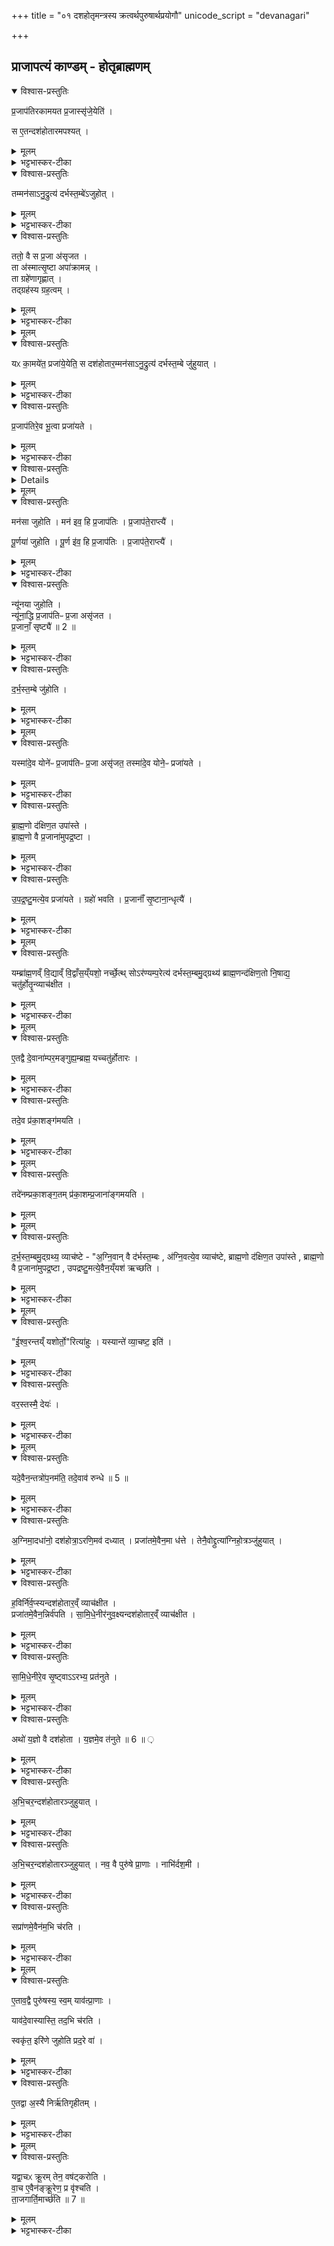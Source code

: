 +++
title = "०१ दशहोतृमन्त्रस्य क्रत्वर्थपुरुषार्थप्रयोगौ"
unicode_script = "devanagari"

+++
<div class="js_include" url="/vedAH_yajuH/taittirIyam/sArasvata-vibhAgaH/brAhmaNam/sarva-prastutiH/2/2_hotR-brAhmaNAdi/01_dashahotRmantrasya_kratvarthapuruShArthaprayoga"  newLevelForH1="1" includeTitle="true">

##  प्राजापत्यं काण्डम् - होतृब्राह्मणम्

<details open><summary>विश्वास-प्रस्तुतिः</summary>

प्र॒जाप॑तिरकामयत प्र॒जास्सृ॑जे॒येति॑ ।

स ए॒तन्दश॑होतारमपश्यत् ।
</details>

<details><summary>मूलम्</summary>

प्र॒जाप॑तिरकामयत प्र॒जास्सृ॑जे॒येति॑ ।

स ए॒तन्दश॑होतारमपश्यत् ।
</details>

<details><summary>भट्टभास्कर-टीका</summary>

1 अथ होतॄणां ब्राह्मणं, प्राजापत्यं काण्डम् - प्रजापतिरकामयतेत्यादि ॥ दशहोतारमिति 'चित्तिः स्रुक्' नैक इत्यादिकम् ।
</details>

<details open><summary>विश्वास-प्रस्तुतिः</summary>

तम्मन॑साऽनु॒द्रुत्य॑ दर्भस्त॒म्बे॑ऽजुहोत् ।
</details>

<details><summary>मूलम्</summary>

तम्मन॑साऽनु॒द्रुत्य॑ दर्भस्त॒म्बे॑ऽजुहोत् ।
</details>

<details><summary>भट्टभास्कर-टीका</summary>

अनुद्रुत्य अक्षरक्रमेण स्मृत्वा ।
</details>

<details open><summary>विश्वास-प्रस्तुतिः</summary>

ततो॒ वै स प्र॒जा अ॑सृजत ।  
ता अ॑स्मात्सृ॒ष्टा अपा॑क्रामन्न् ।  
ता ग्रहे॑णागृह्णात् ।  
तद्ग्रह॑स्य ग्रह॒त्वम् ।
</details>

<details><summary>मूलम्</summary>

ततो॒ वै स प्र॒जा अ॑सृजत ।  
ता अ॑स्मात्सृ॒ष्टा अपा॑क्रामन्न् ।  
ता ग्रहे॑णागृह्णात् ।  
तद्ग्रह॑स्य ग्रह॒त्वम् ।
</details>

<details><summary>भट्टभास्कर-टीका</summary>

ततो वा इत्यादि । गतम् ।

'वाचस्पते विधे नामन्'1 इत्यादिना ग्रहत्वं, गृह्यतेऽनेनेति ग्रहः ।
</details>


<details><summary>मूलम्</summary>

यᳵ का॒मये॑त॒ प्रजा॑ये॒येति॑ ।
स दश॑होतार॒म्मन॑साऽनु॒द्रुत्य॑ दर्भस्त॒म्बे जु॑हुयात् ।
</details>

<details open><summary>विश्वास-प्रस्तुतिः</summary>

यᳵ का॒मये॑त॒ प्रजा॑ये॒येति॒ स दश॑होतार॒म्मन॑साऽनु॒द्रुत्य॑ दर्भस्त॒म्बे जु॑हुयात् ।
</details>

<details><summary>मूलम्</summary>

यᳵ का॒मये॑त॒ प्रजा॑ये॒येति॒ स दश॑होतार॒म्मन॑साऽनु॒द्रुत्य॑ दर्भस्त॒म्बे जु॑हुयात् ।
</details>

<details><summary>भट्टभास्कर-टीका</summary>

य इत्यादि प्रजाकामस्य दशहोतृविधिः ।
</details>

<details open><summary>विश्वास-प्रस्तुतिः</summary>

प्र॒जाप॑तिरे॒व भू॒त्वा प्रजा॑यते ।
</details>

<details><summary>मूलम्</summary>

प्र॒जाप॑तिरे॒व भू॒त्वा प्रजा॑यते ।
</details>

<details><summary>भट्टभास्कर-टीका</summary>

प्रजापतिर्वा इति । 'इन्द्रस्यात्मानं दशधा चरन्तम्' इति लिङ्गात् ।
</details>

<details open><summary>विश्वास-प्रस्तुतिः</summary>


<details>
</details>

<details><summary>मूलम्</summary>


<details>
</details>

<summary>भट्टभास्कर-टीका</summary>

मन इवेति । सर्वात्मचारित्वात् । प्रजापतेराप्त्यै प्रजापतित्वस्यावाप्त्यै, प्रजापतिरेव भूत्वा यथा तथा प्रजास्सृजेत् ।
</details>

<details open><summary>विश्वास-प्रस्तुतिः</summary>

मन॑सा जुहोति ।
मन॑ इव॒ हि प्र॒जाप॑तिः ।
प्र॒जाप॑ते॒राप्त्यै॑ ।  

पू॒र्णया॑ जुहोति ।
पू॒र्ण इ॑व॒ हि प्र॒जाप॑तिः ।
प्र॒जाप॑ते॒राप्त्यै॑ ।
</details>

<details><summary>मूलम्</summary>

मन॑सा जुहोति ।
मन॑ इव॒ हि प्र॒जाप॑तिः ।
प्र॒जाप॑ते॒राप्त्यै॑ ।  

पू॒र्णया॑ जुहोति ।
पू॒र्ण इ॑व॒ हि प्र॒जाप॑तिः ।
प्र॒जाप॑ते॒राप्त्यै॑ ।
</details>

<details><summary>भट्टभास्कर-टीका</summary>

न्यूनयेति । चतुर्गृहीतया स्रुचा, सामर्थ्याद्विकल्पः पूर्णया चतुर्गृहीतया वा ।
</details>

<details open><summary>विश्वास-प्रस्तुतिः</summary>

न्यू॑नया जुहोति ।  
न्यू॑ना॒द्धि प्र॒जाप॑तिᳶ प्र॒जा असृ॑जत ।  
प्र॒जानाँ॒ सृष्ट्यै॑ ॥ 2 ॥
</details>

<details><summary>मूलम्</summary>

न्यू॑नया जुहोति ।  
न्यू॑ना॒द्धि प्र॒जाप॑तिᳶ प्र॒जा असृ॑जत ।  
प्र॒जानाँ॒ सृष्ट्यै॑ ॥ 2 ॥
</details>

<details><summary>भट्टभास्कर-टीका</summary>

न्यूनाद्धीति । सर्वविकल्पशून्यान्मूलकारणात् । तस्मान्न्यूनत्वं प्रजानां सृष्ट्यै भवति ।
</details>

<details open><summary>विश्वास-प्रस्तुतिः</summary>

द॒र्भ॒स्त॒म्बे जु॑होति ।
</details>

<details><summary>मूलम्</summary>

द॒र्भ॒स्त॒म्बे जु॑होति ।
</details>

<details><summary>भट्टभास्कर-टीका</summary>

दर्भस्तम्ब इत्यादि । गतम् ।
</details>


<details><summary>मूलम्</summary>

ए॒तस्मा॒द्वै योने॑ᳶ प्र॒जाप॑तिᳶ प्र॒जा अ॑सृजत ।  
यस्मा॑दे॒व योने॑ᳶ प्र॒जाप॑तिᳶ प्र॒जा असृ॑जत ।  
तस्मा॑दे॒व योने॒ᳶ प्रजा॑यते ।
</details>

<details open><summary>विश्वास-प्रस्तुतिः</summary>

यस्मा॑दे॒व योने॑ᳶ प्र॒जाप॑तिᳶ प्र॒जा असृ॑जत॒ तस्मा॑दे॒व योने॒ᳶ प्रजा॑यते ।
</details>

<details><summary>मूलम्</summary>

यस्मा॑दे॒व योने॑ᳶ प्र॒जाप॑तिᳶ प्र॒जा असृ॑जत॒ तस्मा॑दे॒व योने॒ᳶ प्रजा॑यते ।
</details>

<details><summary>भट्टभास्कर-टीका</summary>

योनिः कारणम् ॥
</details>

<details open><summary>विश्वास-प्रस्तुतिः</summary>

ब्रा॒ह्म॒णो द॑क्षिण॒त उपा॑स्ते ।   
ब्रा॒ह्म॒णो वै प्र॒जाना॑मुपद्र॒ष्टा ।
</details>

<details><summary>मूलम्</summary>

ब्रा॒ह्म॒णो द॑क्षिण॒त उपा॑स्ते ।   
ब्रा॒ह्म॒णो वै प्र॒जाना॑मुपद्र॒ष्टा ।
</details>

<details><summary>भट्टभास्कर-टीका</summary>

2 उपद्रष्टेति ॥ हिताहितज्ञः साक्षी उपद्रष्टा ।
</details>

<details open><summary>विश्वास-प्रस्तुतिः</summary>

उ॒प॒द्र॒ष्टु॒मत्ये॒व प्रजा॑यते ।
ग्रहो॑ भवति ।
प्र॒जानाँ॑ सृ॒ष्टाना॒न्धृत्यै॑ ।
</details>

<details><summary>मूलम्</summary>

उ॒प॒द्र॒ष्टु॒मत्ये॒व प्रजा॑यते ।
ग्रहो॑ भवति ।
प्र॒जानाँ॑ सृ॒ष्टाना॒न्धृत्यै॑ ।
</details>

<details><summary>भट्टभास्कर-टीका</summary>

उपद्रष्टुमतीति । बहूपद्रष्टृके देशे प्रजायते प्रजा उत्पादयति । छान्दसो वर्णव्यत्ययः ॥
</details>


<details><summary>मूलम्</summary>

यम्ब्रा॑ह्म॒णव्ँ वि॒द्याव्ँ वि॒द्वाँस॒य्ँयशो॒ नर्च्छेत् ॥ 3 ॥  
सोऽर॑ण्यम्प॒रेत्य॑ ।
द॒र्भ॒स्त॒म्बमु॒द्ग्रथ्य॑ ।
ब्रा॒ह्म॒णन्द॑क्षिण॒तो नि॒षाद्य॑ ।
चतु॑र्होतॄ॒न्व्याच॑क्षीत ।
</details>

<details open><summary>विश्वास-प्रस्तुतिः</summary>

यम्ब्रा॑ह्म॒णव्ँ वि॒द्याव्ँ वि॒द्वाँस॒य्ँयशो॒ नर्च्छे॒त्थ्    सोऽर॑ण्यम्प॒रेत्य॑ दर्भस्त॒म्बमु॒द्ग्रथ्य॑ ब्राह्म॒णन्द॑क्षिण॒तो नि॒षाद्य॒ चतु॑र्होतॄ॒न्व्याच॑क्षीत ।
</details>

<details><summary>मूलम्</summary>

यम्ब्रा॑ह्म॒णव्ँ वि॒द्याव्ँ वि॒द्वाँस॒य्ँयशो॒ नर्च्छे॒त्थ्    सोऽर॑ण्यम्प॒रेत्य॑ दर्भस्त॒म्बमु॒द्ग्रथ्य॑ ब्राह्म॒णन्द॑क्षिण॒तो नि॒षाद्य॒ चतु॑र्होतॄ॒न्व्याच॑क्षीत ।
</details>

<details><summary>भट्टभास्कर-टीका</summary>

3 यं ब्राह्मणमित्यादि ॥ यं ब्राह्मणं विशिष्टां विद्यां विद्वांसं जानन्तं तदनुरूपं यशो नर्च्छेत्, सोऽरण्यमनुप्रविश्य दर्भस्तम्बमूर्ध्वग्रन्थिकं बध्वा तत्रासीनस्सन् ब्राह्मणं दक्षिणतो निषाद्य सादयित्वा चतुर्होतॄन् दशहोत्रादीन् सर्वान् व्याचक्षीत विशिष्टमाचक्षीत विशिष्टेन शब्देन पठेत् ।
</details>


<details><summary>मूलम्</summary>

ए॒तद्वै दे॒वाना॑म्पर॒मङ्गुह्य॒म्ब्रह्म॑ ।
यच्चतु॑र्होतारः ।
</details>

<details open><summary>विश्वास-प्रस्तुतिः</summary>

ए॒तद्वै दे॒वाना॑म्पर॒मङ्गुह्य॒म्ब्रह्म॒ यच्चतु॑र्होतारः ।
</details>

<details><summary>मूलम्</summary>

ए॒तद्वै दे॒वाना॑म्पर॒मङ्गुह्य॒म्ब्रह्म॒ यच्चतु॑र्होतारः ।
</details>

<details><summary>भट्टभास्कर-टीका</summary>

एतद्वा इत्यादि गतम् ।
</details>

<details open><summary>विश्वास-प्रस्तुतिः</summary>

तदे॒व प्र॑का॒शङ्ग॑मयति ।
</details>

<details><summary>मूलम्</summary>

तदे॒व प्र॑का॒शङ्ग॑मयति ।
</details>

<details><summary>भट्टभास्कर-टीका</summary>

तदेवेति । तत् देवानां ब्रह्म देवानां प्रकाशीकृतम् ।
</details>


<details><summary>मूलम्</summary>

तदे॑नम्प्रका॒शङ्ग॒तम् ।
प्र॒का॒शम्प्र॒जाना॑ङ्गमयति ।
</details>

<details open><summary>विश्वास-प्रस्तुतिः</summary>

तदे॑नम्प्रका॒शङ्ग॒तम् प्र॑का॒शम्प्र॒जाना॑ङ्गमयति ।  
</details>

<details><summary>मूलम्</summary>

तदे॑नम्प्रका॒शङ्ग॒तम् प्र॑का॒शम्प्र॒जाना॑ङ्गमयति ।  
</details>


<details><summary>मूलम्</summary>

द॒र्भ॒स्त॒म्बमु॒द्ग्रथ्य॒ व्याच॑ष्टे ॥ 4 ॥  
अ॒ग्नि॒वान् वै द॑र्भस्त॒म्बः ।
अ॒ग्नि॒वत्ये॒व व्याच॑ष्टे ।
ब्रा॒ह्म॒णो द॑क्षिण॒त उपा॑स्ते ।
ब्रा॒ह्म॒णो वै प्र॒जाना॑मुपद्र॒ष्टा ।
उ॒प॒द्र॒ष्टु॒मत्ये॒वैन॒य्ँयश॑ ऋच्छति ।
</details>

<details open><summary>विश्वास-प्रस्तुतिः</summary>

द॒र्भ॒स्त॒म्बमु॒द्ग्रथ्य॒ व्याच॑ष्टे - "अ॒ग्नि॒वान् वै द॑र्भस्त॒म्बः , अ॑ग्नि॒वत्ये॒व व्याच॑ष्टे, ब्राह्म॒णो द॑क्षिण॒त उपा॑स्ते , ब्राह्म॒णो वै प्र॒जाना॑मुपद्र॒ष्टा , उपद्रष्टु॒मत्ये॒वैन॒य्ँयश॑ ऋच्छति ।
</details>

<details><summary>मूलम्</summary>

द॒र्भ॒स्त॒म्बमु॒द्ग्रथ्य॒ व्याच॑ष्टे - "अ॒ग्नि॒वान् वै द॑र्भस्त॒म्बः , अ॑ग्नि॒वत्ये॒व व्याच॑ष्टे, ब्राह्म॒णो द॑क्षिण॒त उपा॑स्ते , ब्राह्म॒णो वै प्र॒जाना॑मुपद्र॒ष्टा , उपद्रष्टु॒मत्ये॒वैन॒य्ँयश॑ ऋच्छति ।
</details>

<details><summary>भट्टभास्कर-टीका</summary>

एनं प्रजानां प्रकाशं गमयति विद्यानुरूपं, गतमन्यत् ॥
</details>


<details><summary>मूलम्</summary>

ई॒श्व॒रन्तय्ँ यशोर्तो॒रित्या॑हुः ।
यस्यान्ते॑ व्या॒चष्ट॒ इति॑ ।
</details>

<details open><summary>विश्वास-प्रस्तुतिः</summary>

"ई॒श्व॒रन्तय्ँ यशोर्तो॒"रित्या॑हुः ।
यस्यान्ते॑ व्या॒चष्ट॒ इति॑ ।
</details>

<details><summary>मूलम्</summary>

"ई॒श्व॒रन्तय्ँ यशोर्तो॒"रित्या॑हुः ।
यस्यान्ते॑ व्या॒चष्ट॒ इति॑ ।
</details>

<details><summary>भट्टभास्कर-टीका</summary>

4 ईश्वरमित्यादि ॥ यस्य समीपे अयं व्याचष्टे तमेवास्य यशः अर्तोः गन्तुमीश्वरस्स्यादित्याहुः ।
</details>

<details open><summary>विश्वास-प्रस्तुतिः</summary>

वर॒स्तस्मै॒ देयः॑ ।
</details>

<details><summary>मूलम्</summary>

वर॒स्तस्मै॒ देयः॑ ।
</details>

<details><summary>भट्टभास्कर-टीका</summary>

तस्मात् तस्मै ब्राह्मणाय वरो देयः ।
</details>


<details><summary>मूलम्</summary>

यदे॒वैन॒न्तत्रो॑प॒नम॑ति ।
तदे॒वाव॑ रुन्धे ॥ 5 ॥
</details>

<details open><summary>विश्वास-प्रस्तुतिः</summary>

यदे॒वैन॒न्तत्रो॑प॒नम॑ति॒ तदे॒वाव॑ रुन्धे ॥ 5 ॥  
</details>

<details><summary>मूलम्</summary>

यदे॒वैन॒न्तत्रो॑प॒नम॑ति॒ तदे॒वाव॑ रुन्धे ॥ 5 ॥  
</details>

<details><summary>भट्टभास्कर-टीका</summary>

यदेव यश एनं ब्राह्मणं तस्मिन् कर्मण्युपनमति तत् स्वयमेवावरुन्धे ॥
</details>

<details open><summary>विश्वास-प्रस्तुतिः</summary>

अ॒ग्निमा॒दधा॑नो॒ दश॑होत्रा॒ऽरणि॒मव॑ दध्यात् ।
प्रजा॑तमे॒वैन॒मा ध॑त्ते ।
तेनै॒वोद्द्रुत्या॑ग्निहो॒त्रञ्जु॑हुयात् ।
</details>

<details><summary>मूलम्</summary>

अ॒ग्निमा॒दधा॑नो॒ दश॑होत्रा॒ऽरणि॒मव॑ दध्यात् ।
प्रजा॑तमे॒वैन॒मा ध॑त्ते ।
तेनै॒वोद्द्रुत्या॑ग्निहो॒त्रञ्जु॑हुयात् ।
</details>

<details><summary>भट्टभास्कर-टीका</summary>

5 अग्निमादधान इत्यादि ॥ प्रजातं प्रभूतमग्निं आधत्ते तेनैव दशहोत्रा उद्द्रुत्य समीपं गत्वा अग्निहोत्रं जुहुयात् ।
</details>

<details open><summary>विश्वास-प्रस्तुतिः</summary>

ह॒विर्नि॑र्व॒प्स्यन्दश॑होतार॒व्ँ व्याच॑क्षीत ।  
प्रजा॑तमे॒वैन॒न्निर्व॑पति ।
सा॒मि॒धे॒नीर॑नुव॒क्ष्यन्दश॑होतार॒व्ँ व्याच॑क्षीत ।
</details>

<details><summary>मूलम्</summary>

ह॒विर्नि॑र्व॒प्स्यन्दश॑होतार॒व्ँ व्याच॑क्षीत ।  
प्रजा॑तमे॒वैन॒न्निर्व॑पति ।
सा॒मि॒धे॒नीर॑नुव॒क्ष्यन्दश॑होतार॒व्ँ व्याच॑क्षीत ।
</details>

<details><summary>भट्टभास्कर-टीका</summary>

हविर्निर्वप्स्यन्नित्यादि गतम् ।
</details>

<details open><summary>विश्वास-प्रस्तुतिः</summary>

सा॒मि॒धे॒नीरे॒व सृ॒ष्ट्वाऽऽरभ्य॒ प्रत॑नुते ।
</details>

<details><summary>मूलम्</summary>

सा॒मि॒धे॒नीरे॒व सृ॒ष्ट्वाऽऽरभ्य॒ प्रत॑नुते ।
</details>

<details><summary>भट्टभास्कर-टीका</summary>

सृष्ट्वेति । समिधामाधानार्थास्सृष्ट्वा आरम्भप्रभृति विस्तारयति ।
</details>

<details open><summary>विश्वास-प्रस्तुतिः</summary>

अथो॑ य॒ज्ञो वै दश॑होता ।
य॒ज्ञमे॒व त॑नुते ॥ 6 ॥  ़
</details>

<details><summary>मूलम्</summary>

अथो॑ य॒ज्ञो वै दश॑होता ।
य॒ज्ञमे॒व त॑नुते ॥ 6 ॥  ़
</details>

<details><summary>भट्टभास्कर-टीका</summary>

अपिच स्वयं यज्ञ एवायं दशहोता, तस्माद्यज्ञ एव विस्तारितो भवति ॥
</details>

<details open><summary>विश्वास-प्रस्तुतिः</summary>

अ॒भि॒चर॒न्दश॑होतारञ्जुहुयात् ।
</details>

<details><summary>मूलम्</summary>

अ॒भि॒चर॒न्दश॑होतारञ्जुहुयात् ।
</details>

<details><summary>भट्टभास्कर-टीका</summary>

6 अभिचरन्निसादि ॥ स्वतन्त्रमिदम् ।
</details>

<details open><summary>विश्वास-प्रस्तुतिः</summary>

अ॒भि॒चर॒न्दश॑होतारञ्जुहुयात् ।
नव॒ वै पुरु॑षे प्रा॒णाः ।
नाभि॑र्दश॒मी ।
</details>

<details><summary>मूलम्</summary>

अ॒भि॒चर॒न्दश॑होतारञ्जुहुयात् ।
नव॒ वै पुरु॑षे प्रा॒णाः ।
नाभि॑र्दश॒मी ।
</details>

<details><summary>भट्टभास्कर-टीका</summary>

नाभिना दशत्वान्वयात् प्राणादिदशकसहितमेनमभिचरितव्यमभिचरति व्यापादयति,
</details>

<details open><summary>विश्वास-प्रस्तुतिः</summary>

सप्रा॑णमे॒वैन॑म॒भि च॑रति ।
</details>

<details><summary>मूलम्</summary>

सप्रा॑णमे॒वैन॑म॒भि च॑रति ।
</details>

<details><summary>भट्टभास्कर-टीका</summary>

किंच प्राणा एवास्य स्वं आत्मीयं धन क्षेत्रादि, तदपि नाशयति ।
</details>


<details><summary>मूलम्</summary>

ए॒ताव॒द्वै पुरु॑षस्य॒ स्वम् ।
याव॑त्प्रा॒णाः ।
याव॑दे॒वास्यास्ति॑ ।
तद॒भि च॑रति ।
</details>

<details open><summary>विश्वास-प्रस्तुतिः</summary>

ए॒ताव॒द्वै पुरु॑षस्य॒ स्व॒म्  याव॑त्प्रा॒णाः ।

याव॑दे॒वास्यास्ति॒ तद॒भि च॑रति ।

स्वकृ॑त॒ इरि॑णे जुहोति प्रद॒रे वा॑ ।
</details>

<details><summary>मूलम्</summary>

ए॒ताव॒द्वै पुरु॑षस्य॒ स्व॒म्  याव॑त्प्रा॒णाः ।

याव॑दे॒वास्यास्ति॒ तद॒भि च॑रति ।

स्वकृ॑त॒ इरि॑णे जुहोति प्रद॒रे वा॑ ।
</details>

<details><summary>भट्टभास्कर-टीका</summary>

स्वकृत इत्यादि । स्वाभाविके इरिणे ऊषरे जुहोति, प्रदरे भूविवरे वा ।
</details>

<details open><summary>विश्वास-प्रस्तुतिः</summary>

ए॒तद्वा अ॒स्यै निर्ऋ॑तिगृहीतम् ।
</details>

<details><summary>मूलम्</summary>

ए॒तद्वा अ॒स्यै निर्ऋ॑तिगृहीतम् ।
</details>

<details><summary>भट्टभास्कर-टीका</summary>

एतत्खलु पृथिव्यास्संबन्धि निरृतिगृहीतं अलक्ष्म्या परिगृहीतम् । तस्मान्निर्ऋतिपरिगृहीते देशे हुत्वा एनं निर्ऋत्या ग्राहयति
</details>


<details><summary>मूलम्</summary>

यद्वा॒चᳵ क्रू॒रम् ।
तेन॒ वष॑ट्करोति ।
</details>

<details open><summary>विश्वास-प्रस्तुतिः</summary>

यद्वा॒चᳵ क्रू॒रम् तेन॒ वष॑ट्करोति ।  
वा॒च ए॒वैन॑ङ्क्रू॒रेण॒ प्र वृ॑श्चति ।  
ता॒जगार्ति॒मार्च्छ॑ति ॥ 7 ॥
</details>

<details><summary>मूलम्</summary>

यद्वा॒चᳵ क्रू॒रम् तेन॒ वष॑ट्करोति ।  
वा॒च ए॒वैन॑ङ्क्रू॒रेण॒ प्र वृ॑श्चति ।  
ता॒जगार्ति॒मार्च्छ॑ति ॥ 7 ॥
</details>

<details><summary>भट्टभास्कर-टीका</summary>

यद्वाचः कूरं 'खट् फट् जहि' इत्यादिकं तेन वषट्करोति, वाचः क्रूरेणांशेन एनं प्रकर्षेण वृश्चति, तदमिमेवार्तिं गच्छति योऽभिचरितव्यः ॥

इति तैत्तिरीयब्राह्मणे द्वितीयाष्टके द्वितीयप्रपाठके प्रथमोऽनुवाकः ॥  

</details>
</div>